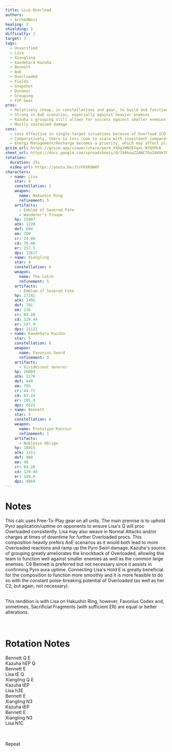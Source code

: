 ```yaml
---
title: Lisa Overload
authors:
  - ArchedNosi
healing: 2
shielding: 1
difficulty: 2
target: 3
tags:
  - Unverified
  - Lisa
  - Xiangling
  - Kaedehara Kazuha
  - Bennett
  - AoE
  - Overloaded
  - Fields
  - Snapshot
  - Dynamic
  - Grouping
  - F2P Gear
pros:
  - Relatively cheap, in constellations and gear, to build and function
  - Strong in AoE scenarios, especially against heavier enemies
  - Kazuha's grouping still allows for success against smaller enemies
  - Mostly sustained damage
cons:
  - Less effective in single-target situations because of Overload ICD, no Swirl scaling, etc.
  - Comparatively, there is less room to scale with investment compared to other teams
  - Energy Management/Recharge becomes a priority, which may affect playstyle
gcsim_url: https://gcsim.app/viewer/share/perm_XXDg1WNZKXqxL-W7QSMnb
sheet_url: https://docs.google.com/spreadsheets/d/19AkuwZ2ANC7OuIANVm7PppNnW4iasCvBLyrFL0rh0d4/edit?usp=sharing
rotation:
  duration: 25s
  video_url: https://youtu.be/JtvFKXRdWHY
characters:
  - name: Lisa
    star: 4
    constellation: 2
    weapon:
      name: Hakushin Ring
      refinement: 5
    artifacts:
      - Emblem of Severed Fate
      - Wanderer's Troupe
    hp: 15807
    atk: 1220
    def: 684
    em: 709
    cr: 24.86
    cd: 76.48
    er: 257.5
    dps: 12617
  - name: Xiangling
    star: 4
    constellation: 6
    weapon:
      name: The Catch
      refinement: 5
    artifacts:
      - Emblem of Severed Fate
    hp: 17241
    atk: 1495
    def: 791
    em: 136
    cr: 69.20
    cd: 129.44
    er: 187.9
    dps: 21122
  - name: Kaedehara Kazuha
    star: 5
    constellation: 0
    weapon:
      name: Favonius Sword
      refinement: 3
    artifacts:
      - Viridescent Venerer
    hp: 20004
    atk: 1170
    def: 949
    em: 795
    cr: 44.72
    cd: 63.24
    er: 205.4
    dps: 6623
  - name: Bennett
    star: 4
    constellation: 6
    weapon:
      name: Prototype Rancour
      refinement: 1
    artifacts:
      - Noblesse Oblige
    hp: 18915
    atk: 1311
    def: 968
    em: 40
    cr: 69.20
    cd: 129.44
    er: 189.6
    dps: 4869
---
```


# **Notes**

This calc uses Free-To-Play gear on all units. The main premise is to uphold Pyro application/uptime on opponents to ensure Lisa's Q will proc Overloaded consistently. Lisa may also weave in Normal Attacks and/or charges at times of downtime for further Overloaded procs. This composition heavily prefers AoE scenarios as it would both lead to more Overloaded reactions and ramp up the Pyro Swirl damage. Kazuha's source of grouping greatly ameliorates the knockback of Overloaded, allowing this team to function well against smaller enemies as well as the common large enemies. C6 Bennett is preferred but not necessary since it assists in confirming Pyro aura uptime. Connecting Lisa's Hold E is greatly beneficial for the composition to function more smoothly and it is more feasible to do so with the constant poise-breaking potential of Overloaded (as well as her C2, but again, not necessary).
<br></br>

This rendition is with Lisa on Hakushin Ring, however, Favonius Codex and, sometimes, Sacrificial Fragments (with sufficient ER) are equal or better alterations.	
<br></br>

# **Rotation Notes**

Bennett Q E  
Kazuha hEP Q  
Bennett E  
Lisa tE Q  
Xiangling Q E  
Kazuha tEP  
Lisa h3E  
Bennett E  
Xiangling N3  
Kazuha tEP  
Bennett E  
Xiangling N3  
Lisa N1C  
<br></br>

Repeat 